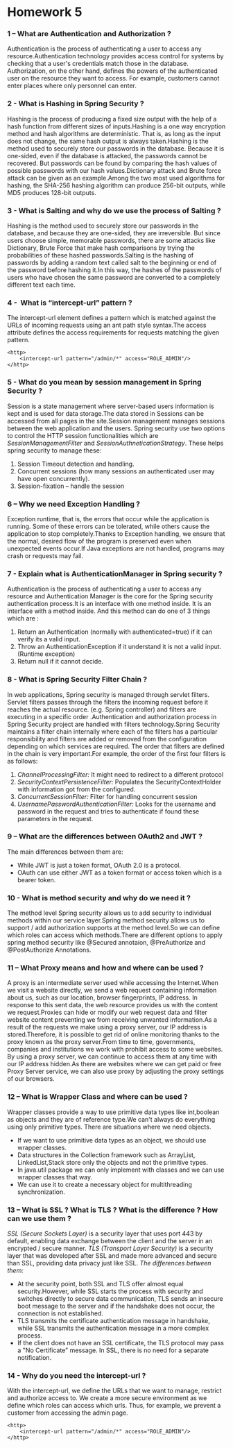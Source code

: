 
# Homework 5
### 1 – What are Authentication and Authorization ?
Authentication is the process of authenticating a user to access any resource.Authentication technology provides access control for systems by checking that a user's credentials match those in the database.
Authorization, on the other hand, defines the powers of the authenticated user on the resource they want to access. For example, customers cannot enter places where only personnel can enter.
### 2 - What is Hashing in Spring Security ?
Hashing is the process of producing a fixed size output with the help of a hash function from different sizes of inputs.Hashing is a one way encryption method and hash algorithms are deterministic. That is, as long as the input does not change, the same hash output is always taken.Hashing is the method used to securely store our passwords in the database. Because it is one-sided, even if the database is attacked, the passwords cannot be recovered. But passwords can be found by comparing the hash values of possible passwords with our hash values.Dictionary attack and Brute force attack can be given as an example.Among the two most used algorithms for hashing, the SHA-256 hashing algorithm can produce 256-bit outputs, while MD5 produces 128-bit outputs.
### 3 - What is Salting and why do we use the process of Salting ?
Hashing is the method used to securely store our passwords in the database, and because they are one-sided, they are irreversible. But since users choose simple, memorable passwords, there are some attacks like Dictionary, Brute Force that make hash comparisons by trying the probabilities of these hashed passwords.Salting is the hashing of passwords by adding a random text called salt to the beginning or end of the password before hashing it.In this way, the hashes of the passwords of users who have chosen the same password are converted to a completely different text each time.
### 4 -  What is “intercept-url” pattern ?
The intercept-url element defines a pattern which is matched against the URLs of incoming requests using an ant path style syntax.The access attribute defines the access requirements for requests matching the given pattern.
```
<http>
    <intercept-url pattern="/admin/*" access="ROLE_ADMIN"/>
</http>
```
### 5 - What do you mean by session management in Spring Security ?
Session is a state management where server-based users information is kept and is used for data storage.The data stored in Sessions can be accessed from all pages in the site.Session management manages sessions between the web application and the users. 
Spring security use two options to control the HTTP session functionalities which are *SessionManagementFilter* and *SessionAuthneticationStrategy*.
These helps spring security to manage these:
1. Session Timeout detection and handling.
2. Concurrent sessions (how many sessions an authenticated user may have open concurrently).
3. Session-fixation – handle the session
### 6 – Why we need Exception Handling ?
Exception runtime, that is, the errors that occur while the application is running. Some of these errors can be tolerated, while others cause the application to stop completely.Thanks to Exception handling, we ensure that the normal, desired flow of the program is preserved even when unexpected events occur.If Java exceptions are not handled, programs may crash or requests may fail.
### 7 - Explain what is AuthenticationManager in Spring security ?
Authentication is the process of authenticating a user to access any resource and Authentication Manager is the core for the Spring security authentication process.It is an interface with one method inside.
It is an interface with a method inside. And this method can do one of 3 things which are :
1. Return an Authentication (normally with authenticated=true) if it can verify its a valid input.
2. Throw an AuthenticationException if it understand it is not a valid input.(Runtime exception)
3. Return null if it cannot decide.
### 8 - What is Spring Security Filter Chain ?
In web applications, Spring security is managed through servlet filters. Servlet filters passes through the filters the incoming request before it reaches the actual resource. (e.g. Spring controller) and filters are executing in a specific order .Authentication and authorization process in Spring Security project are handled with filters technology.Spring Security maintains a filter chain internally where each of the filters has a particular responsibility and filters are added or removed from the configuration depending on which services are required.
The order that filters are defined in the chain is very important.For example, the order of the first four filters is as follows:
1. *ChannelProcessingFilter:* It might need to redirect to a different protocol
2. *SecurityContextPersistenceFilter:* Populates the SecurityContextHolder with information got from the configured.
3. *ConcurrentSessionFilter:* Filter for handling concurrent session
4. *UsernamePasswordAuthenticationFilter:* Looks for the username and password in the request and tries to authenticate if found these parameters in the request.
### 9 – What are the differences between OAuth2 and  JWT ?
The main differences between them are: 
* While JWT is just a token format, OAuth 2.0 is a protocol.
* OAuth can use either JWT as a token format or access token which is a bearer token.
### 10 - What is method security and why do we need it ?
The method level Spring security allows us to add security to individual methods within our service layer.Spring method security allows us to support / add authorization supports at the method level.So we can define which roles can access which methods.There are different options to apply spring method security like @Secured annotaion, @PreAuthorize and @PostAuthorize Annotations. 
### 11 – What Proxy means and how and where can be used ?
A proxy is an intermediate server used while accessing the Internet.When we visit a website directly, we send a web request containing information about us, such as our location, browser fingerprints, IP address. In response to this sent data, the web resource provides us with the content we request.Proxies can hide or modify our web request data and filter website content preventing we from receiving unwanted information.As a result of the requests we make using a proxy server, our IP address is stored.Therefore, it is possible to get rid of online monitoring thanks to the proxy known as the proxy server.From time to time, governments, companies and institutions we work with prohibit access to some websites. By using a proxy server, we can continue to access them at any time with our IP address hidden.As there are websites where we can get paid or free Proxy Server service, we can also use proxy by adjusting the proxy settings of our browsers.
### 12 – What is Wrapper Class and where can be used ?
Wrapper classes provide a way to use primitive data types like int,boolean as objects and they are of reference type.We can't always do everything using only primitive types. There are situations where we need objects.
* If we want to use primitive data types as an object, we should use wrapper classes.
* Data structures in the Collection framework such as ArrayList, LinkedList,Stack store only the objects and not the primitive types.
* In java.util package we can only implement with classes and we can use wrapper classes that way.
* We can use it to create a necessary object for multithreading synchronization.
### 13 – What is SSL ? What is TLS ? What is the difference ? How can we use them ?
*SSL (Secure Sockets Layer)* is a security layer that uses port 443 by default, enabling data exchange between the client and the server in an encrypted / secure manner.
*TLS (Transport Layer Security)* is a security layer that was developed after SSL and made more advanced and secure than SSL, providing data privacy just like SSL.
*The differences between them:*
* At the security point, both SSL and TLS offer almost equal security.However, while SSL starts the process with security and switches directly to secure data communication, TLS sends an insecure boot message to the server and if the handshake does not occur, the connection is not established.
* TLS transmits the certificate authentication message in handshake, while SSL transmits the authentication message in a more complex process.
* If the client does not have an SSL certificate, the TLS protocol may pass a "No Certificate" message. In SSL, there is no need for a separate notification.
### 14 - Why do you need the intercept-url ?
With the intercept-url, we define the URLs that we want to manage, restrict and authorize access to. We create a more secure environment as we define which roles can access which urls. Thus, for example, we prevent a customer from accessing the admin page.
```
<http>
    <intercept-url pattern="/admin/*" access="ROLE_ADMIN"/>
</http>
```